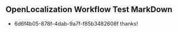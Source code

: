 ## OpenLocalization Workflow Test MarkDown
* 6d6f4b05-878f-4dab-9a7f-f85b3482608f thanks!

<!--HONumber=Sep16_HO1-->


